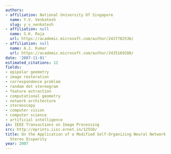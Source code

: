 ```yaml
---
authors:
- affiliation: National University Of Singapore
  name: Y.V. Venkatesh
  slug: y_v_venkatesh
- affiliation: null
  name: S.K. Raja
  url: https://academic.microsoft.com/author/2437782536/
- affiliation: null
  name: A.J. Kumar
  url: https://academic.microsoft.com/author/2435169280/
date: '2007-11-01'
estimated_citations: 12
fields:
- epipolar geometry
- image restoration
- correspondence problem
- random dot stereogram
- feature extraction
- computational geometry
- network architecture
- stereoscopy
- computer vision
- computer science
- artificial intelligence
in: IEEE Transactions on Image Processing
src: http://eprints.iisc.ernet.in/12550/
title: On the Application of a Modified Self-Organizing Neural Network to Estimate
  Stereo Disparity
year: 2007
---
```

